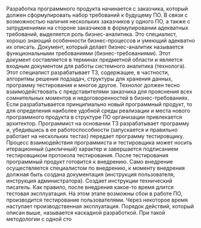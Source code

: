 Разработка программного продукта начинается с заказчика, который должен сформулировать набор требований к будущему ПО. В связи с возможностью наличия нескольких заказчиков у одного ПО, а также с затруднениями на стороне заказчиков в формулировании адекватных требований, выделяется роль бизнес-аналитика. Это специалист, хорошо знающий особенности бизнес-процессов и умеющий адекватно их описать. Документ, который делает бизнес-аналитик называется функциональными требованиями (бизнес-требованиями). Этот документ составляется в терминах предметной области и является входным документом для работы системного аналитика (технолога).
Этот специалист разрабатывает ТЗ, содержащее, в частности, алгоритмы решения подзадач, структуры для хранения данных, программу тестирования и многое другое. Технолог должен тесно взаимодействовать с представителями заказчика для прояснения всех сомнительных моментов и недоговоренностей в бизнес-требованиях. Если разрабатывается принципиально новый программный продукт, то для определения наиболее удобной среды реализации и места нового программного продукта в структуре ПО организации привлекается архитектор.
Программист на основании ТЗ разрабатывает программу и, убедившись в ее работоспособности (запускается и правильно работает на нескольких тестах) передает программу тестировщику. Процесс взаимодействия программиста и тестировщика может носить итерационный (цикличный) характер и завершается подписанием тестировщиком протокола тестирования. После тестирования программный продукт готовится к внедрению. Само внедрение осуществляется специалистом по внедрению, к моменту внедрения должная быть создана документация (инструкция пользователя, инструкция администратора). Создает инструкции технический писатель.
Как правило, после внедрения какое-то время длится тестовая эксплуатация. На этом этапе возможны сбои в работе ПО, производится тестирование пользователями. Через некоторое время наступает производственная эксплуатация. 
Порядок действий, который описан выше, называется каскадной разработкой. При такой методологии с одной сто